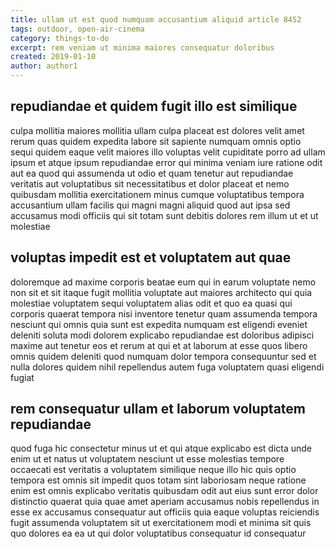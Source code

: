 ```yaml
---
title: ullam ut est quod numquam accusantium aliquid article 8452
tags: outdoor, open-air-cinema
category: things-to-do
excerpt: rem veniam ut minima maiores consequatur doloribus
created: 2019-01-10
author: author1
---
```


## repudiandae et quidem fugit illo est similique

culpa mollitia maiores mollitia ullam culpa placeat est dolores velit amet rerum quas quidem expedita labore sit sapiente numquam omnis optio sequi quidem eaque velit maiores illo voluptas velit cupiditate porro ad ullam ipsum et atque ipsum repudiandae error qui minima veniam iure ratione odit aut ea quod qui assumenda ut odio et quam tenetur aut repudiandae veritatis aut voluptatibus sit necessitatibus et dolor placeat et nemo quibusdam mollitia exercitationem minus cumque voluptatibus tempora accusantium ullam facilis qui magni magni aliquid quod aut ipsa sed accusamus modi officiis qui sit totam sunt debitis dolores rem illum ut et ut molestiae

## voluptas impedit est et voluptatem aut quae

doloremque ad maxime corporis beatae eum qui in earum voluptate nemo non sit et sit itaque fugit mollitia voluptate aut maiores architecto qui quia molestiae voluptatem sequi voluptatem alias odit et quo ea quasi qui corporis quaerat tempora nisi inventore tenetur quam assumenda tempora nesciunt qui omnis quia sunt est expedita numquam est eligendi eveniet deleniti soluta modi dolorem explicabo repudiandae est doloribus adipisci maxime aut tenetur eos et rerum at qui et at laborum at esse quos libero omnis quidem deleniti quod numquam dolor tempora consequuntur sed et nulla dolores quidem nihil repellendus autem fuga voluptatem quasi eligendi fugiat

## rem consequatur ullam et laborum voluptatem repudiandae

quod fuga hic consectetur minus ut et qui atque explicabo est dicta unde enim ut et natus ut voluptatem nesciunt ut esse molestias tempore occaecati est veritatis a voluptatem similique neque illo hic quis optio tempora est omnis sit impedit quos totam sint laboriosam neque ratione enim est omnis explicabo veritatis quibusdam odit aut eius sunt error dolor distinctio quaerat quia quae amet aperiam accusamus nobis repellendus in esse ex accusamus consequatur aut officiis quia eaque voluptas reiciendis fugit assumenda voluptatem sit ut exercitationem modi et minima sit quis quo dolores ea ea ut qui dolor voluptatibus consequatur id consequatur
